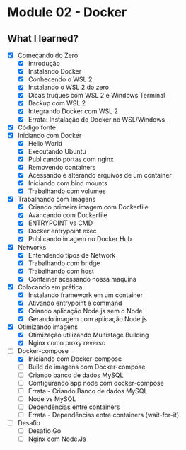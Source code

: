 # Module 02 - Docker

## What I learned?

- [x] Começando do Zero
  - [x] Introdução
  - [x] Instalando Docker
  - [x] Conhecendo o WSL 2
  - [x] Instalando o WSL 2 do zero
  - [x] Dicas truques com WSL 2 e Windows Terminal
  - [x] Backup com WSL 2
  - [x] Integrando Docker com WSL 2
  - [x] Errata: Instalação do Docker no WSL/Windows
- [x] Código fonte
- [x] Iniciando com Docker
  - [x] Hello World
  - [x] Executando Ubuntu
  - [x] Publicando portas com nginx
  - [x] Removendo containers
  - [x] Acessando e alterando arquivos de um container
  - [x] Iniciando com bind mounts
  - [x] Trabalhando com volumes
- [x] Trabalhando com Imagens
  - [x] Criando primeira imagem com Dockerfile
  - [x] Avançando com Dockerfile
  - [x] ENTRYPOINT vs CMD
  - [x] Docker entrypoint exec
  - [x] Publicando imagem no Docker Hub
- [x] Networks
  - [x] Entendendo tipos de Network
  - [x] Trabalhando com bridge
  - [x] Trabalhando com host
  - [x] Container acessando nossa maquina
- [x] Colocando em prática
  - [x] Instalando framework em um container
  - [x] Ativando entrypoint e command
  - [x] Criando aplicação Node.js sem o Node
  - [x] Gerando imagem com aplicação Node.js
- [x] Otimizando imagens
  - [x] Otimização utilizando Multistage Building
  - [x] Nginx como proxy reverso
- [ ] Docker-compose
  - [x] Iniciando com Docker-compose
  - [ ] Build de imagens com Docker-compose
  - [ ] Criando banco de dados MySQL
  - [ ] Configurando app node com docker-compose
  - [ ] Errata - Criando Banco de dados MySQL
  - [ ] Node vs MySQL
  - [ ] Dependências entre containers
  - [ ] Errata - Dependências entre containers (wait-for-it)
- [ ] Desafio
  - [ ] Desafio Go
  - [ ] Nginx com Node.Js